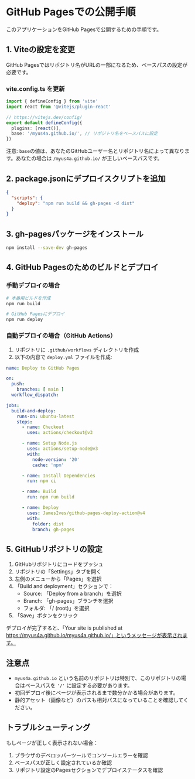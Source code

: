 # GitHub Pagesでの公開手順

このアプリケーションをGitHub Pagesで公開するための手順です。

## 1. Viteの設定を変更

GitHub Pagesではリポジトリ名がURLの一部になるため、ベースパスの設定が必要です。

### vite.config.ts を更新

```typescript
import { defineConfig } from 'vite'
import react from '@vitejs/plugin-react'

// https://vitejs.dev/config/
export default defineConfig({
  plugins: [react()],
  base: '/myus4a.github.io/', // リポジトリ名をベースパスに設定
})
```

注意: `base`の値は、あなたのGitHubユーザー名とリポジトリ名によって異なります。あなたの場合は `/myus4a.github.io/` が正しいベースパスです。

## 2. package.jsonにデプロイスクリプトを追加

```json
{
  "scripts": {
    "deploy": "npm run build && gh-pages -d dist"
  }
}
```

## 3. gh-pagesパッケージをインストール

```bash
npm install --save-dev gh-pages
```

## 4. GitHub Pagesのためのビルドとデプロイ

### 手動デプロイの場合

```bash
# 本番用ビルドを作成
npm run build

# GitHub Pagesにデプロイ
npm run deploy
```

### 自動デプロイの場合（GitHub Actions）

1. リポジトリに `.github/workflows` ディレクトリを作成
2. 以下の内容で `deploy.yml` ファイルを作成:

```yaml
name: Deploy to GitHub Pages

on:
  push:
    branches: [ main ]
  workflow_dispatch:

jobs:
  build-and-deploy:
    runs-on: ubuntu-latest
    steps:
      - name: Checkout
        uses: actions/checkout@v3

      - name: Setup Node.js
        uses: actions/setup-node@v3
        with:
          node-version: '20'
          cache: 'npm'

      - name: Install Dependencies
        run: npm ci

      - name: Build
        run: npm run build

      - name: Deploy
        uses: JamesIves/github-pages-deploy-action@v4
        with:
          folder: dist
          branch: gh-pages
```

## 5. GitHubリポジトリの設定

1. GitHubリポジトリにコードをプッシュ
2. リポジトリの「Settings」タブを開く
3. 左側のメニューから「Pages」を選択
4. 「Build and deployment」セクションで：
   - Source: 「Deploy from a branch」を選択
   - Branch: 「gh-pages」ブランチを選択
   - フォルダ: 「/ (root)」を選択
5. 「Save」ボタンをクリック

デプロイが完了すると、「Your site is published at https://myus4a.github.io/myus4a.github.io/」というメッセージが表示されます。

## 注意点

- `myus4a.github.io` という名前のリポジトリは特別で、このリポジトリの場合はベースパスを `'/'` に設定する必要があります。
- 初回デプロイ後にページが表示されるまで数分かかる場合があります。
- 静的アセット（画像など）のパスも相対パスになっていることを確認してください。

## トラブルシューティング

もしページが正しく表示されない場合：

1. ブラウザのデベロッパーツールでコンソールエラーを確認
2. ベースパスが正しく設定されているか確認
3. リポジトリ設定のPagesセクションでデプロイステータスを確認
